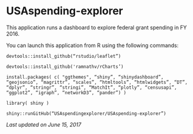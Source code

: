 # USAspending-explorer

This application runs a dashboard to explore federal grant spending in FY 2016.

You can launch this application from R using the following commands:

```
devtools::install_github(“rstudio/leaflet”)

devtools::install_github('ramnathv/rCharts’)

install.packages( c( "ggthemes", “shiny”, “shinydashboard”, “geojsonio”, “magrittr”, “scales”, “htmltools”, “htmlwidgets”, “DT”, “dplyr”, “stringr”, “stringi”, “MatchIt”, “plotly”, “censusapi”, “ggplot2”, “igraph”, “networkD3”, “pander”) )

library( shiny )

shiny::runGitHub(“USAspendingexplorer/USAspending-explorer”)
```

*Last updated on June 15, 2017*
